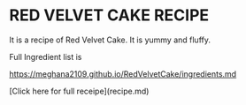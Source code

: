 <h1>RED VELVET CAKE RECIPE</h1>


<p>
It is a recipe of Red Velvet Cake. It is yummy and fluffy.
</p>

<p>
Full Ingredient list is 

<https://meghana2109.github.io/RedVelvetCake/ingredients.md>
  </p>
  <p>
[Click here for full receipe](recipe.md)
</p>


